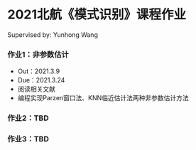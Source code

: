 # 2021北航《模式识别》课程作业

Supervised by: Yunhong Wang

### 作业1：非参数估计

- Out：2021.3.9
- Due：2021.3.24
- 阅读相关文献
- 编程实现Parzen窗口法、KNN临近估计法两种非参数估计方法

### 作业2：TBD

### 作业3：TBD

